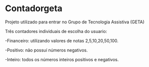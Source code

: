 # Contadorgeta

Projeto utilizado para entrar no Grupo de Tecnologia Assistiva (GETA) 


Três contadores individuais de escolha do usuario:

-Financeiro: utilizando valores de notas 2,5,10,20,50,100.

-Positivo: não possuí números negativos.

-Inteiro: todos os números inteiros positivos e negativos.
